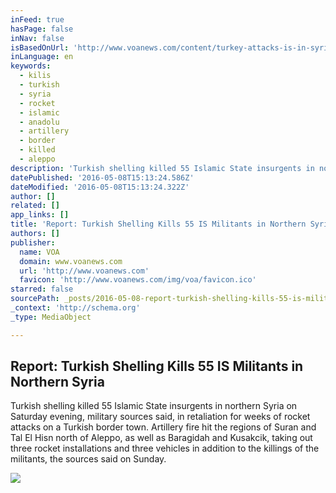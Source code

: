 ```yaml
---
inFeed: true
hasPage: false
inNav: false
isBasedOnUrl: 'http://www.voanews.com/content/turkey-attacks-is-in-syria/3320500.html'
inLanguage: en
keywords:
  - kilis
  - turkish
  - syria
  - rocket
  - islamic
  - anadolu
  - artillery
  - border
  - killed
  - aleppo
description: 'Turkish shelling killed 55 Islamic State insurgents in northern Syria on Saturday evening, military sources said, in retaliation for weeks of rocket attacks on a Turkish border town. Artillery fire hit the regions of Suran and Tal El Hisn north of Aleppo, as well as Baragidah and Kusakcik, taking out three rocket installations and three vehicles in addition to the killings of the militants, the sources said on Sunday.'
datePublished: '2016-05-08T15:13:24.586Z'
dateModified: '2016-05-08T15:13:24.322Z'
author: []
related: []
app_links: []
title: 'Report: Turkish Shelling Kills 55 IS Militants in Northern Syria'
authors: []
publisher:
  name: VOA
  domain: www.voanews.com
  url: 'http://www.voanews.com'
  favicon: 'http://www.voanews.com/img/voa/favicon.ico'
starred: false
sourcePath: _posts/2016-05-08-report-turkish-shelling-kills-55-is-militants-in-northern-s.md
_context: 'http://schema.org'
_type: MediaObject

---
```

<article style=""><h1>Report: Turkish Shelling Kills 55 IS Militants in Northern Syria</h1><p>Turkish shelling killed 55 Islamic State insurgents in northern Syria on Saturday evening, military sources said, in retaliation for weeks of rocket attacks on a Turkish border town. Artillery fire hit the regions of Suran and Tal El Hisn north of Aleppo, as well as Baragidah and Kusakcik, taking out three rocket installations and three vehicles in addition to the killings of the militants, the sources said on Sunday.</p><img src="http://gdb.voanews.com/78152B43-5FEA-4697-8558-AB61B63397D1_cx0_cy5_cw0_mw1024_mh1024_s.jpg" /></article>